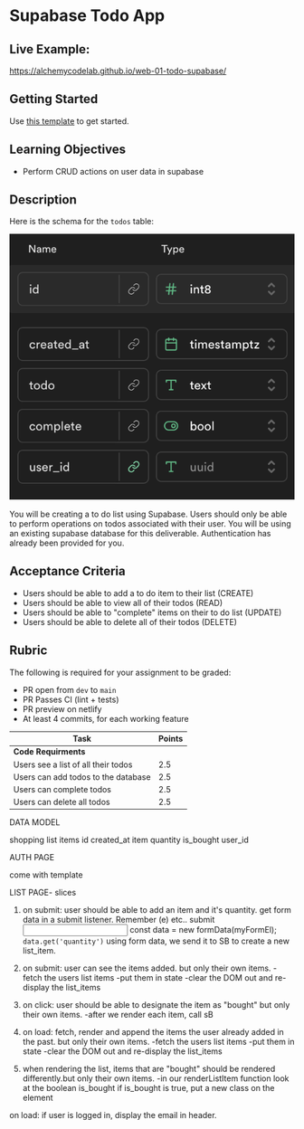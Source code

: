# Supabase Todo App

## Live Example:

https://alchemycodelab.github.io/web-01-todo-supabase/

## Getting Started

Use [this template](https://github.com/alchemycodelab/half-baked-web-01-todo-supabase) to get started.

## Learning Objectives

-   Perform CRUD actions on user data in supabase

## Description

Here is the schema for the `todos` table:

![](./todos-model.png)

You will be creating a to do list using Supabase. Users should only be able to perform operations on todos associated with their user. You will be using an existing supabase database for this deliverable. Authentication has already been provided for you.

## Acceptance Criteria

-   Users should be able to add a to do item to their list (CREATE)
-   Users should be able to view all of their todos (READ)
-   Users should be able to "complete" items on their to do list (UPDATE)
-   Users should be able to delete all of their todos (DELETE)

## Rubric

The following is required for your assignment to be graded:

-   PR open from `dev` to `main`
-   PR Passes CI (lint + tests)
-   PR preview on netlify
-   At least 4 commits, for each working feature

| Task                                | Points |
| ----------------------------------- | ------ |
| **Code Requirments**                |        |
| Users see a list of all their todos | 2.5    |
| Users can add todos to the database | 2.5    |
| Users can complete todos            | 2.5    |
| Users can delete all todos          | 2.5    |

DATA MODEL

shopping list items
id
created_at
item
quantity
is_bought
user_id

AUTH PAGE

come with template

LIST PAGE- slices

1. on submit: user should be able to add an item and it's quantity.
   get form data in a submit listener. Remember (e) etc..
   submit
   <input name="quantity" />
   const data = new formData(myFormEl);
   `data.get('quantity')`
   using form data, we send it to SB to create a new list_item.

2. on submit: user can see the items added. but only their own items.
   -fetch the users list items
   -put them in state
   -clear the DOM out and re-display the list_items

3. on click: user should be able to designate the item as "bought" but only their own items.
   -after we render each item, call sB

4. on load: fetch, render and append the items the user already added in the past. but only their own items.
   -fetch the users list items
   -put them in state
   -clear the DOM out and re-display the list_items

5. when rendering the list, items that are "bought" should be rendered differently.but only their own items.
   -in our renderListItem function
   look at the boolean is_bought
   if is_bought is true, put a new class on the element

on load: if user is logged in, display the email in header.
